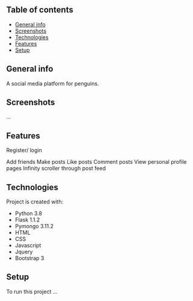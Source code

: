 ## Table of contents
* [General info](#general-info)
* [Screenshots](#screenshots)
* [Technologies](#technologies)
* [Features](#features)
* [Setup](#setup)

## General info
A social media platform for penguins. 

## Screenshots
...

## Features
Register/ login

Add friends
Make posts
Like posts
Comment posts
View personal profile pages
Infinity scroller through post feed
	
## Technologies
Project is created with:
* Python 3.8
* Flask 1.1.2
* Pymongo 3.11.2
* HTML
* CSS
* Javascript
* Jquery
* Bootstrap 3
	
## Setup
To run this project ...
